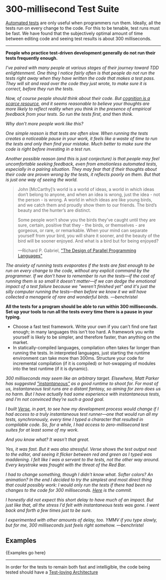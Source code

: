 # 300-millisecond Test Suite

[Automated tests](./automated-tests.md) are only useful when
programmers run them. Ideally, all the tests run on every change
to the code. For this to be tenable, test runs must be fast.
We have found that the subjectively optimal
amount of time between editing code and seeing test results is
about 300 milliseconds.

---

**People who practice test-driven development generally do not run their
tests frequently enough.**

*I've paired with many people at various stages of their journey toward
TDD enlightenment. One thing I notice fairly often is that people do not
run the tests right away when they have written the code that makes a test
pass. They will sit and read over the code they just wrote, to make sure
it is correct, before they run the tests.*

*Now, of course people should think about their code. But [cognition
is a scarce resource](http://seriouspony.com/blog/2013/7/24/your-app-makes-me-fat),
and it seems reasonable to believe your thoughts are more likely to reflect reality when you
think in the presence of empirical feedback from your tests. So run the tests first,
and* then *think.*

*Why don't more people work like this?*

*One simple reason is that tests are often slow. When running the tests creates
a noticeable pause in your work, it feels like a waste of time to run the tests and only
then find your mistake. Much better to make sure the code is right before
investing in a test run.*

*Another possible reason (and this is just conjecture) is that people may feel
uncomfortable seeking feedback, even from emotionless automated tests, especially
in a pairing situation. They may fear that if their thoughts about their code are
proven wrong by the tests, it reflects poorly on them. But that is just one way
of seeing the world.*

> John [McCarthy]’s world is a world of ideas, a world in which ideas don’t belong to anyone,
> and when an idea is wrong, just the idea - not the person - is wrong. A world in
> which ideas are like young birds, and we catch them and proudly show them to our friends.
> The bird’s beauty and the hunter’s are distinct.
>
> Some people won’t show you the birds they’ve caught until they are sure,
> certain, positive that they - the birds, or themselves - are gorgeous, or rare,
> or remarkable. When your mind can separate yourself from your bird, you will share it
> sooner, and the beauty of the bird will be sooner enjoyed.
> And what is a bird but for being enjoyed?
>
> —Richard P. Gabriel, ["The Design of Parallel Programming Languages"](http://dreamsongs.net/10ideas.html)

*The anxiety of running tests evaporates if the tests are fast enough to be run
on every change to the code, without any explicit command by the programmer.
If we don't have to remember to run the tests—if the cost of running them
is so small it doesn't matter—if we can dodge the emotional impact of
a test failure because we "weren't finished yet" and it's just the silly
computer running the tests—then before we know it we will have collected
a menagerie of rare and wonderful birds. —benchristel*

**All the tests for a program should be able to run within 300 milliseconds. Set up your
tools to run all the tests every time there is a pause in your typing.**

- Choose a fast test framework. Write your own if you can't find one fast enough; in
  many languages this isn't too hard. A framework you write yourself is likely to be
  simpler, and therefore faster, than anything on the market.
- In statically-compiled languages, compilation often takes far longer than running the tests.
  In interpreted languages, just starting the runtime environment can take more than 300ms.
  Structure your code for incremental compilation (if it is compiled) or hot-swapping of modules
  into the test runtime (if it is dynamic).

*300 milliseconds may seem like an arbitrary target. Elsewhere, Matt Parker has suggested
["instantaneous"](https://builttoadapt.io/four-goals-of-a-good-test-suite-651b3a4cfd33)
as a good runtime to shoot for. For most of us, instantaneous test runs are a distant fantasy, so
aiming for zero does us no harm. But I have actually had some experience with instantaneous
tests, and I'm not convinced they're such a good goal.*

*I built [Verse](https://github.com/benchristel/verse), in part, to see how my development process would change if I had access
to a truly instantaneous test runner—one that would run all my tests, synchronously, every
time I typed a character that resulted in compilable code. So, for a while, I had access to
zero-millisecond test suites for at least some of my work.*

*And you know what? It wasn't that great.*

*Yes, it was fast. But it was also stressful. Verse shows the test output next to the editor,
and seeing it flicker between red and green as I typed was maddening. I felt like I was a
servant to the tests, not the other way around. Every keystroke was fraught with the
threat of the Red Bar.*

*I had to change something, though I didn't know what. Softer colors? An animation?
In the end I decided to try the simplest and most direct thing that could possibly
work: I would only run the tests if there had been no changes to the code for 300 milliseconds.
[Here](https://github.com/benchristel/verse/commit/7d996d496d39e07ca92461060a6b4e16d8c50df9) is the commit.*

*I honestly did not expect this short delay to have much of an impact. But just like that, all the
stress I'd felt with instantaneous tests was gone. I went back and forth a few times just to be sure.*

*I experimented with other amounts of delay, too. YMMV if you type slowly, but for me, 300 milliseconds
just feels right somehow. —benchristel*


## Examples

{Examples go here}

---

In order for the tests to remain both fast and intelligible, the code being tested
should have a [Test-loving Architecture](./test-loving-architecture.md)
